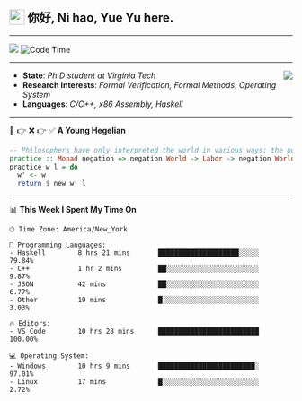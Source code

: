 <h2> <img style="vertical-align: text-bottom;" src=https://slackmojis.com/emojis/13253-yay-frog/download/ width=27> 你好, Ni hao, Yue Yu here. </h2>

---

![](https://shields.io/badge/dynamic/json?color=blue&amp;label=Visitors&amp;query=value&amp;url=https://api.countapi.xyz/hit/fishjump.fishjump) ![Code Time](https://img.shields.io/badge/Code%20Time-233%20hrs%2023%20mins-blue)

---

<img align='right' src=https://slackmojis.com/emojis/5264-coding/download> </td>

- **State**: *Ph.D student at Virginia Tech*
- **Research Interests**: *Formal Verification, Formal Methods, Operating System*
- **Languages**: *C/C++, x86 Assembly, Haskell*

---

🚫 👉 ❌ 👉 ✅ **A Young Hegelian**

``` haskell
-- Philosophers have only interpreted the world in various ways; the point is to change it.
practice :: Monad negation => negation World -> Labor -> negation World
practice w l = do
  w' <- w
  return $ new w' l
```

---


📊 **This Week I Spent My Time On** 

```text
🕑︎ Time Zone: America/New_York

💬 Programming Languages:
- Haskell        8 hrs 21 mins       ████████████████████░░░░░     79.84%
- C++            1 hr 2 mins         ██░░░░░░░░░░░░░░░░░░░░░░░     9.87%
- JSON           42 mins             ██░░░░░░░░░░░░░░░░░░░░░░░     6.77%
- Other          19 mins             █░░░░░░░░░░░░░░░░░░░░░░░░     3.03%

🔥 Editors:
- VS Code        10 hrs 28 mins      █████████████████████████     100.00%

💻 Operating System:
- Windows        10 hrs 9 mins       ████████████████████████░     97.01%
- Linux          17 mins             █░░░░░░░░░░░░░░░░░░░░░░░░     2.72%
```

